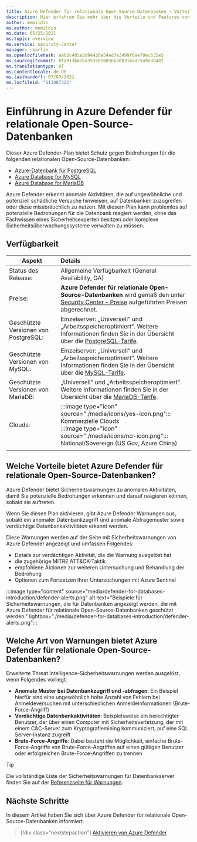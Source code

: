 ```yaml
---
title: Azure Defender für relationale Open-Source-Datenbanken – Vorteile und Features
description: Hier erfahren Sie mehr über die Vorteile und Features von Azure Defender für relationale Open-Source-Datenbanken wie PostgreSQL, MySQL und MariaDB
author: memildin
ms.author: memildin
ms.date: 05/25/2021
ms.topic: overview
ms.service: security-center
manager: rkarlin
ms.openlocfilehash: aa02c405a3d94426e54ed7e3499f6ae79ec635e5
ms.sourcegitcommit: 0fd913b67ba3535b5085ba38831badc5a9e3b48f
ms.translationtype: HT
ms.contentlocale: de-DE
ms.lasthandoff: 07/07/2021
ms.locfileid: "113487325"
---
```

# <a name="introduction-to-azure-defender-for-open-source-relational-databases"></a>Einführung in Azure Defender für relationale Open-Source-Datenbanken

Dieser Azure Defender-Plan bietet Schutz gegen Bedrohungen für die folgenden relationalen Open-Source-Datenbanken:

- [Azure-Datenbank für PostgreSQL](../postgresql/index.yml)
- [Azure Database for MySQL](../mysql/index.yml)
- [Azure Database for MariaDB](../mariadb/index.yml)

Azure Defender erkennt anomale Aktivitäten, die auf ungewöhnliche und potenziell schädliche Versuche hinweisen, auf Datenbanken zuzugreifen oder diese missbräuchlich zu nutzen. Mit diesem Plan kann problemlos auf potenzielle Bedrohungen für die Datenbank reagiert werden, ohne das Fachwissen eines Sicherheitsexperten besitzen oder komplexe Sicherheitsüberwachungssysteme verwalten zu müssen.

## <a name="availability"></a>Verfügbarkeit

| Aspekt                             | Details                                                                                                                                    |
|------------------------------------|:-------------------------------------------------------------------------------------------------------------------------------------------|
| Status des Release:                     | Allgemeine Verfügbarkeit (General Availability, GA)                                                     |
| Preise:                           | **Azure Defender für relationale Open-Source-Datenbanken** wird gemäß den unter [Security Center – Preise](https://azure.microsoft.com/pricing/details/security-center/) aufgeführten Preisen abgerechnet.   |
| Geschützte Versionen von PostgreSQL:  | Einzelserver: „Universell“ und „Arbeitsspeicheroptimiert“. Weitere Informationen finden Sie in der Übersicht über die [PostgreSQL-Tarife](../postgresql/concepts-pricing-tiers.md).   |
| Geschützte Versionen von MySQL:       | Einzelserver: „Universell“ und „Arbeitsspeicheroptimiert“. Weitere Informationen finden Sie in der Übersicht über die [MySQL-Tarife](../mysql/concepts-pricing-tiers.md).                        |
| Geschützte Versionen von MariaDB:     | „Universell“ und „Arbeitsspeicheroptimiert“. Weitere Informationen finden Sie in der Übersicht über die [MariaDB-Tarife](../mariadb/concepts-pricing-tiers.md).                      |
| Clouds:                            | :::image type="icon" source="./media/icons/yes-icon.png"::: Kommerzielle Clouds<br>:::image type="icon" source="./media/icons/no-icon.png"::: National/Sovereign (US Gov, Azure China) |
|                                    |                                                                                                                                            |

## <a name="what-are-the-benefits-of-azure-defender-for-open-source-relational-databases"></a>Welche Vorteile bietet Azure Defender für relationale Open-Source-Datenbanken?

Azure Defender bietet Sicherheitswarnungen zu anomalen Aktivitäten, damit Sie potenzielle Bedrohungen erkennen und darauf reagieren können, sobald sie auftreten.

Wenn Sie diesen Plan aktivieren, gibt Azure Defender Warnungen aus, sobald ein anomaler Datenbankzugriff und anomale Abfragemuster sowie verdächtige Datenbankaktivitäten erkannt werden.

Diese Warnungen werden auf der Seite mit Sicherheitswarnungen von Azure Defender angezeigt und umfassen Folgendes:

- Details zur verdächtigen Aktivität, die die Warnung ausgelöst hat
- die zugehörige MITRE ATT&CK-Taktik
- empfohlene Aktionen zur weiteren Untersuchung und Behandlung der Bedrohung
- Optionen zum Fortsetzen Ihrer Untersuchungen mit Azure Sentinel

:::image type="content" source="media/defender-for-databases-introduction/defender-alerts.png" alt-text="Beispiele für Sicherheitswarnungen, die für Datenbanken angezeigt werden, die mit Azure Defender für relationale Open-Source-Datenbanken geschützt werden." lightbox="./media/defender-for-databases-introduction/defender-alerts.png":::

## <a name="what-kind-of-alerts-does-azure-defender-for-open-source-relational-databases-provide"></a>Welche Art von Warnungen bietet Azure Defender für relationale Open-Source-Datenbanken?

Erweiterte Threat Intelligence-Sicherheitswarnungen werden ausgelöst, wenn Folgendes vorliegt:

- **Anomale Muster bei Datenbankzugriff und -abfragen**: Ein Beispiel hierfür sind eine ungewöhnlich hohe Anzahl von Fehlern bei Anmeldeversuchen mit unterschiedlichen Anmeldeinformationen (Brute-Force-Angriff)
- **Verdächtige Datenbankaktivitäten**: Beispielsweise ein berechtigter Benutzer, der über einen Computer mit Sicherheitsverletzung, der mit einem C&C-Server zum Kryptografiemining kommuniziert, auf eine SQL Server-Instanz zugreift
- **Brute-Force-Angriffe**: Dabei besteht die Möglichkeit, einfache Brute-Force-Angriffe von Brute-Force-Angriffen auf einen gültigen Benutzer oder erfolgreichen Brute-Force-Angriffen zu trennen

> [!TIP]
> Die vollständige Liste der Sicherheitswarnungen für Datenbankserver finden Sie auf der [Referenzseite für Warnungen](alerts-reference.md#alerts-osrdb).



## <a name="next-steps"></a>Nächste Schritte

In diesem Artikel haben Sie sich über Azure Defender für relationale Open-Source-Datenbanken informiert.

> [!div class="nextstepaction"]
> [Aktivieren von Azure Defender](enable-azure-defender.md)
